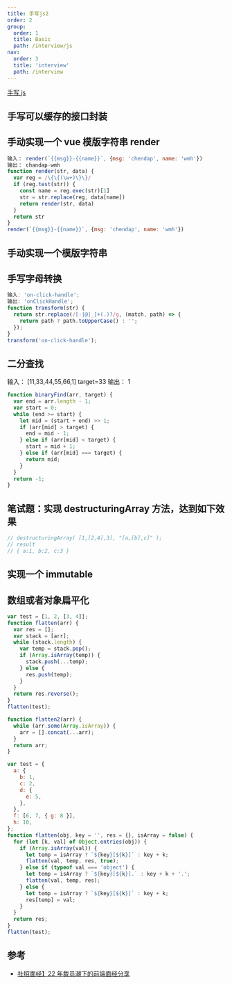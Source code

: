 ```yaml
---
title: 手写js2
order: 2
group:
  order: 1
  title: Basic
  path: /interview/js
nav:
  order: 3
  title: 'interview'
  path: /interview
---
```


[手写 js](https://www.yuque.com/alexwjj/cxh60c/otaqgs)

## 手写可以缓存的接口封装

## 手动实现一个 vue 模版字符串 render

```js
输入： render(`{{msg}}-{{name}}`, {msg: 'chendap', name: 'wmh'})
输出： chandap-wmh
function render(str, data) {
  var reg = /\{\{(\w+)\}\}/
  if (reg.test(str)) {
    const name = reg.exec(str)[1]
    str = str.replace(reg, data[name])
    return render(str, data)
  }
  return str
}
render(`{{msg}}-{{name}}`, {msg: 'chendap', name: 'wmh'})
```

## 手动实现一个模版字符串

## 手写字母转换

```js
输入: 'on-click-handle';
输出: 'onClickHandle';
function transform(str) {
  return str.replace(/[-|@|_]+(.)?/g, (match, path) => {
    return path ? path.toUpperCase() : '';
  });
}
transform('on-click-handle');
```

## 二分查找

输入： [11,33,44,55,66,1] target=33 输出： 1

```js
function binaryFind(arr, target) {
  var end = arr.length - 1;
  var start = 0;
  while (end >= start) {
    let mid = (start + end) >> 1;
    if (arr[mid] > target) {
      end = mid - 1;
    } else if (arr[mid] < target) {
      start = mid + 1;
    } else if (arr[mid] === target) {
      return mid;
    }
  }
  return -1;
}
```

## 笔试题：实现 **destructuringArray** 方法，达到如下效果

```js
// destructuringArray( [1,[2,4],3], "[a,[b],c]" );
// result
// { a:1, b:2, c:3 }
```

## 实现一个 immutable

## 数组或者对象扁平化

```js
var test = [1, 2, [3, 4]];
function flatten(arr) {
  var res = [];
  var stack = [arr];
  while (stack.length) {
    var temp = stack.pop();
    if (Array.isArray(temp)) {
      stack.push(...temp);
    } else {
      res.push(temp);
    }
  }
  return res.reverse();
}
flatten(test);

function flatten2(arr) {
  while (arr.some(Array.isArray)) {
    arr = [].concat(...arr);
  }
  return arr;
}
```

```js
var test = {
  a: {
    b: 1,
    c: 2,
    d: {
      e: 5,
    },
  },
  f: [6, 7, { g: 8 }],
  h: 10,
};
function flatten(obj, key = '', res = {}, isArray = false) {
  for (let [k, val] of Object.entries(obj)) {
    if (Array.isArray(val)) {
      let temp = isArray ? `${key}[${k}]` : key + k;
      flatten(val, temp, res, true);
    } else if (typeof val === 'object') {
      let temp = isArray ? `${key}[${k}].` : key + k + '.';
      flatten(val, temp, res);
    } else {
      let temp = isArray ? `${key}[${k}]` : key + k;
      res[temp] = val;
    }
  }
  return res;
}
flatten(test);
```

## 参考

- [社招面经】22 年裁员潮下的前端面经分享](https://mp.weixin.qq.com/s/_c34EF6xNLs8JFmnU1M0Zg)
